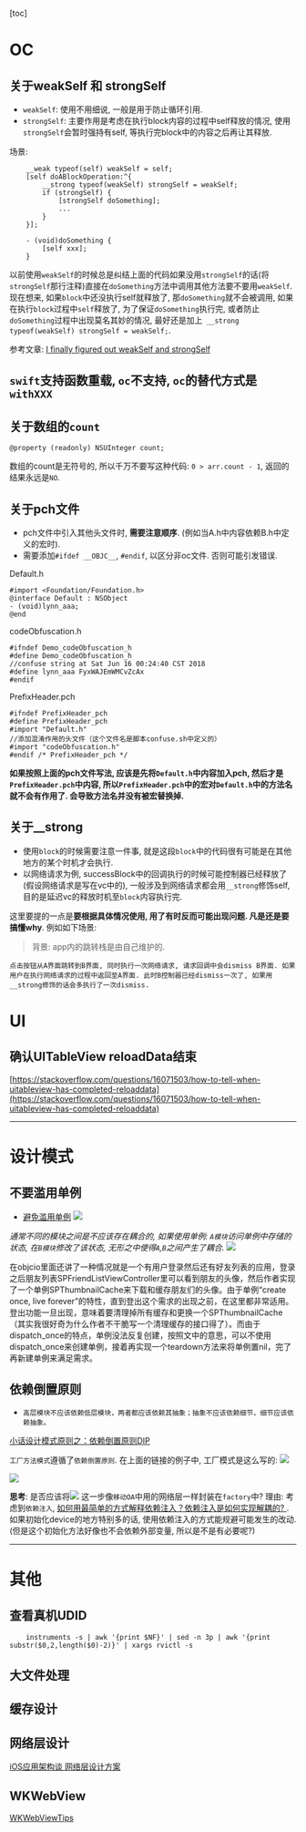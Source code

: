 
[toc]

# OC
## 关于weakSelf 和 strongSelf
* `weakSelf`: 使用不用细说, 一般是用于防止循环引用.
* `strongSelf`: 主要作用是考虑在执行block内容的过程中self释放的情况, 使用`strongSelf`会暂时强持有self, 等执行完block中的内容之后再让其释放.

场景:

```objc
    __weak typeof(self) weakSelf = self;
    [self doABlockOperation:^{
        __strong typeof(weakSelf) strongSelf = weakSelf;
        if (strongSelf) {
            [strongSelf doSomething];
            ...
        }
    }];
    
    - (void)doSomething {
        [self xxx];
    }
```

以前使用`weakSelf`的时候总是纠结上面的代码如果没用`strongSelf`的话(将`strongSelf`那行注释)直接在`doSomething`方法中调用其他方法要不要用`weakSelf`.   现在想来, 如果`block`中还没执行self就释放了, 那`doSomething`就不会被调用, 如果在执行`block`过程中`self`释放了, 为了保证`doSomething`执行完, 或者防止`doSomething`过程中出现莫名其妙的情况, 最好还是加上` __strong typeof(weakSelf) strongSelf = weakSelf;`.


参考文章: [I finally figured out weakSelf and strongSelf](https://dhoerl.wordpress.com/2013/04/23/i-finally-figured-out-weakself-and-strongself/)

##  `swift`支持函数重载, `oc`不支持, `oc`的替代方式是`withXXX`

## 关于数组的`count`

```objc
@property (readonly) NSUInteger count;
```
数组的count是无符号的, 所以千万不要写这种代码: `0 > arr.count - 1`, 返回的结果永远是`NO`.

## 关于pch文件
* pch文件中引入其他头文件时, **需要注意顺序**. (例如当A.h中内容依赖B.h中定义的宏时).
* 需要添加`#ifdef __OBJC__`, `#endif`, 以区分非oc文件. 否则可能引发错误.

Default.h

```objc
#import <Foundation/Foundation.h>
@interface Default : NSObject
- (void)lynn_aaa;
@end
```

codeObfuscation.h

```objc
#ifndef Demo_codeObfuscation_h
#define Demo_codeObfuscation_h
//confuse string at Sat Jun 16 00:24:40 CST 2018
#define lynn_aaa FyxWAJEmWMCvZcAx
#endif
```

PrefixHeader.pch

```objc
#ifndef PrefixHeader_pch
#define PrefixHeader_pch
#import "Default.h"
//添加混淆作用的头文件（这个文件名是脚本confuse.sh中定义的）
#import "codeObfuscation.h"  
#endif /* PrefixHeader_pch */
```

**如果按照上面的pch文件写法, 应该是先将`Default.h`中内容加入pch, 然后才是`PrefixHeader.pch`中内容, 所以`PrefixHeader.pch`中的宏对`Default.h`中的方法名就不会有作用了. 会导致方法名并没有被宏替换掉.**


## 关于__strong
* 使用`block`的时候需要注意一件事, 就是这段`block`中的代码很有可能是在其他地方的某个时机才会执行. 
* 以网络请求为例, successBlock中的回调执行的时候可能控制器已经释放了(假设网络请求是写在vc中的), 一般涉及到网络请求都会用`__strong`修饰self, 目的是延迟vc的释放时机至`block`内容执行完. 

这里要提的一点是**要根据具体情况使用, 用了有时反而可能出现问题. 凡是还是要搞懂why**.  例如如下场景: 
> 背景: app内的跳转栈是由自己维护的.

    点击按钮从A界面跳转到B界面, 同时执行一次网络请求, 请求回调中会dismiss B界面. 如果用户在执行网络请求的过程中返回至A界面. 此时B控制器已经dismiss一次了, 如果用__strong修饰的话会多执行了一次dismiss. 


# UI
## 确认UITableView reloadData结束
[https://stackoverflow.com/questions/16071503/how-to-tell-when-uitableview-has-completed-reloaddata](https://stackoverflow.com/questions/16071503/how-to-tell-when-uitableview-has-completed-reloaddata)


-------

# 设计模式
## 不要滥用单例
* [避免滥用单例](https://objccn.io/issue-13-2/)
![](media/15142576158662/15142776381655.jpg)

*通常不同的模块之间是不应该存在耦合的, 如果使用单例: `A模块`访问单例中存储的状态, 在`B模块`修改了该状态, 无形之中使得`A`,`B`之间产生了耦合.*
![](media/15142576158662/15142783250935.jpg)


在objcio里面还讲了一种情况就是一个有用户登录然后还有好友列表的应用，登录之后朋友列表SPFriendListViewController里可以看到朋友的头像，然后作者实现了一个单例SPThumbnailCache来下载和缓存朋友们的头像。由于单例“create once, live forever”的特性，直到登出这个需求的出现之前，在这里都非常适用。登出功能一旦出现，意味着要清理掉所有缓存和更换一个SPThumbnailCache（其实我很好奇为什么作者不干脆写一个清理缓存的接口得了）。而由于dispatch_once的特点，单例没法反复创建，按照文中的意思，可以不使用dispatch_once来创建单例，接着再实现一个teardown方法来将单例置nil，完了再新建单例来满足需求。 

## 依赖倒置原则
* `高层模块不应该依赖低层模块，两者都应该依赖其抽象；抽象不应该依赖细节，细节应该依赖抽象。`

 [小话设计模式原则之：依赖倒置原则DIP](https://zhuanlan.zhihu.com/p/24175489)

`工厂方法模式`遵循了`依赖倒置原则`.  在上面的链接的例子中, 工厂模式是这么写的:
![](media/15142576158662/15142999208697.jpg)

![](media/15142576158662/15142999365804.jpg)

**思考**: 是否应该将![](media/15142576158662/15143000693375.jpg)
这一步像`移动OA`中用的网络层一样封装在`factory`中? 
理由: 考虑到`依赖注入`, [如何用最简单的方式解释依赖注入？依赖注入是如何实现解耦的?
](https://www.zhihu.com/question/32108444) . 如果初始化device的地方特别多的话, 使用依赖注入的方式能规避可能发生的改动.(但是这个初始化方法好像也不会依赖外部变量, 所以是不是有必要呢?)


-------


# 其他
## 查看真机UDID

```objc
    instruments -s | awk '{print $NF}' | sed -n 3p | awk '{print substr($0,2,length($0)-2)}' | xargs rvictl -s
```



## 大文件处理

## 缓存设计

## 网络层设计
[iOS应用架构谈 网络层设计方案](https://casatwy.com/iosying-yong-jia-gou-tan-wang-luo-ceng-she-ji-fang-an.html)

## WKWebView
[WKWebViewTips](https://github.com/ShingoFukuyama/WKWebViewTips)


